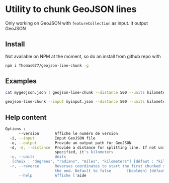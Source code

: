 # Utility to chunk GeoJSON lines

Only working on GeoJSON with `featureCollection` as input. It output GeoJSON

## Install

Not available on NPM at the moment, so do an install from github repo with

```bash
npm i ThomasG77/geojson-line-chunk -g
```

## Examples

```bash
cat mygeojson.json | geojson-line-chunk --distance 500 --units kilometers -
```

```bash
geojson-line-chunk --input myinput.json --distance 500 --units kilometers --output myoutput.json
```

## Help content

```bash
Options :
      --version       Affiche le numéro de version                     [booléen]
  -i, --input         Input GeoJSON file
  -o, --output        Provide an output path for GeoJSON
  -d, -d, --distance  Provide a distance for splitting line. If not units
                      specified, it's kilometers                        [requis]
  -u, --units         Units
   [choix : "degrees", "radians", "miles", "kilometers"] [défaut : "kilometers"]
  -r, --reverse       Reverses coordinates to start the first chunked segment at
                      the end. Default to false       [booléen] [défaut : false]
      --help          Affiche l'aide                                   [booléen]
```
